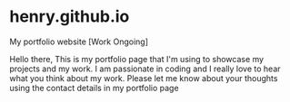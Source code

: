 # henry.github.io
My portfolio website [Work Ongoing]

Hello there,
This is my portfolio page that I'm using to showcase my projects
and my work. I am passionate in coding and I really love to hear what you 
think about my work. Please let me know about your thoughts using the contact
details in my portfolio page
